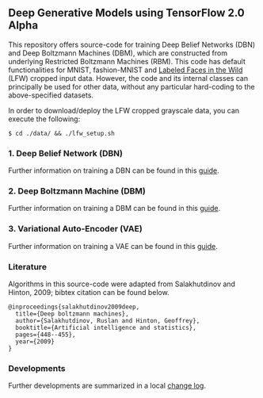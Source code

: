 ## Deep Generative Models using TensorFlow 2.0 Alpha

This repository offers source-code for training Deep Belief Networks (DBN) and Deep Boltzmann Machines (DBM), which are constructed from underlying Restricted Boltzmann Machines (RBM). This code has default functionalities for MNIST, fashion-MNIST and [Labeled Faces in the Wild](http://conradsanderson.id.au/lfwcrop/) (LFW) cropped input data. However, the code and its internal classes can principally be used for other data, without any particular hard-coding to the above-specified datasets.

In order to download/deploy the LFW cropped grayscale data, you can execute the following:

```shell
$ cd ./data/ && ./lfw_setup.sh
```

### 1. Deep Belief Network (DBN)

Further information on training a DBN can be found in this [guide](/src/docs/DBN.md).

### 2. Deep Boltzmann Machine (DBM)

Further information on training a DBM can be found in this [guide](/src/docs/DBM.md).

### 3. Variational Auto-Encoder (VAE)

Further information on training a VAE can be found in this [guide](/src/docs/VAE.md).

### Literature

Algorithms in this source-code were adapted from Salakhutdinov and Hinton, 2009; bibtex citation can be found below.

```
@inproceedings{salakhutdinov2009deep,
  title={Deep boltzmann machines},
  author={Salakhutdinov, Ruslan and Hinton, Geoffrey},
  booktitle={Artificial intelligence and statistics},
  pages={448--455},
  year={2009}
}
```

### Developments

Further developments are summarized in a local [change log](/docs/todos.md).
